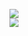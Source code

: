 [![](https://img.shields.io/badge/Made%20With-Github%20Spray-lightgrey.svg?style=for-the-badge&logo=github)](https://github.com/Annihil/github-spray#18206)  
[![](https://i.imgur.com/2DrTn0Z.gif)](https://github.com/Annihil/github-spray)